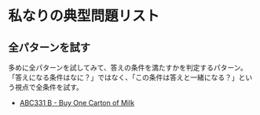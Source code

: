 # 私なりの典型問題リスト

## 全パターンを試す

多めに全パターンを試してみて、答えの条件を満たすかを判定するパターン。
「答えになる条件はなに？」ではなく、「この条件は答えと一緒になる？」という視点で全条件を試す。

- [ABC331 B - Buy One Carton of Milk](https://atcoder.jp/contests/abc331/tasks/abc331_b)
